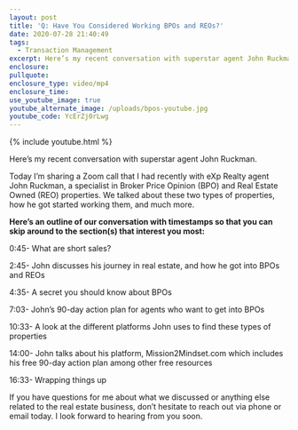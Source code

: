 ```yaml
---
layout: post
title: 'Q: Have You Considered Working BPOs and REOs?'
date: 2020-07-28 21:40:49
tags:
  - Transaction Management
excerpt: Here’s my recent conversation with superstar agent John Ruckman.
enclosure:
pullquote:
enclosure_type: video/mp4
enclosure_time:
use_youtube_image: true
youtube_alternate_image: /uploads/bpos-youtube.jpg
youtube_code: YcErZj0rLwg
---
```


{% include youtube.html %}

Here’s my recent conversation with superstar agent John Ruckman.

Today I’m sharing a Zoom call that I had recently with eXp Realty agent John Ruckman, a specialist in Broker Price Opinion (BPO) and Real Estate Owned (REO) properties. We talked about these two types of properties, how he got started working them, and much more.

**Here’s an outline of our conversation with timestamps so that you can skip around to the section(s) that interest you most:**

0:45- What are short sales?

2:45- John discusses his journey in real estate, and how he got into BPOs and REOs

4:35- A secret you should know about BPOs

7:03- John’s 90-day action plan for agents who want to get into BPOs

10:33- A look at the different platforms John uses to find these types of properties

14:00- John talks about his platform, Mission2Mindset.com which includes his free 90-day action plan among other free resources

16:33- Wrapping things up

If you have questions for me about what we discussed or anything else related to the real estate business, don’t hesitate to reach out via phone or email today. I look forward to hearing from you soon.<br>&nbsp;